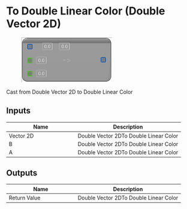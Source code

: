 # To Double Linear Color (Double Vector 2D)

<div align="left" data-full-width="false"><figure><img src="../../../../api/Math/Conversions/To_Double_Linear_Color_(Double_Vector_2D).png" alt=""><figcaption></figcaption></figure></div>

Cast from Double Vector 2D to Double Linear Color

## Inputs

<table><thead><tr><th width="170">Name</th><th>Description</th></tr></thead><tbody><tr><td>Vector 2D</td><td>Double Vector 2DTo Double Linear Color</td></tr><tr><td>B</td><td>Double Vector 2DTo Double Linear Color</td></tr><tr><td>A</td><td>Double Vector 2DTo Double Linear Color</td></tr></tbody></table>

## Outputs

<table><thead><tr><th width="170">Name</th><th>Description</th></tr></thead><tbody><tr><td>Return Value</td><td>Double Vector 2DTo Double Linear Color</td></tr></tbody></table>
